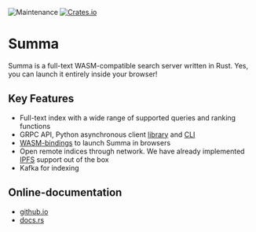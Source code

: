 ![Maintenance](https://img.shields.io/badge/maintenance-activly--developed-brightgreen.svg)
[![Crates.io](https://img.shields.io/crates/v/summa.svg)](https://crates.io/crates/summa)

# Summa

Summa is a full-text WASM-compatible search server written in Rust.
Yes, you can launch it entirely inside your browser!

## Key Features

- Full-text index with a wide range of supported queries and ranking functions
- GRPC API, Python asynchronous client [library](https://izihawa.github.io/summa/python-api) and [CLI](/summa/python-api)
- [WASM-bindings](https://github.com/izihawa/summa/tree/master/summa-wasm) to launch Summa in browsers
- Open remote indices through network. We have already implemented [IPFS](https://izihawa.github.io/summa/ipfs-wasm-guide) support out of the box
- Kafka for indexing

## Online-documentation

- [github.io](https://izihawa.github.io)
- [docs.rs](https://docs.rs/summa)